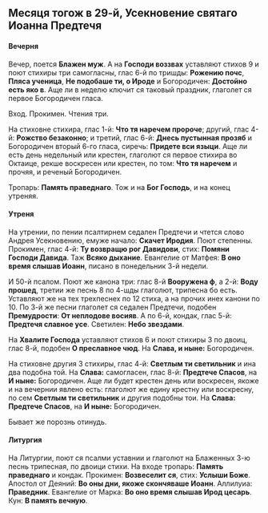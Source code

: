 
## Месяця тогож в 29-й, Усекновение святаго Иоанна Предтечя 

#### Вечерня

Вечер, поется **Блажен муж**. А на **Господи воззвах** уставляют стихов 9 и поют стихиры 
три самогласны, глас 6-й по тришды: **Рожению почс**, **Пляса ученица**, **Не подобаше 
ти, о Ироде** и Богородичен: **Достойно есть яко в**. Аще ли в неделю ключит ся 
таковый праздник, глаголет ся первое Богородичен гласа.

Вход. Прокимен. Чтения три. 

На стиховне стихира, глас 1-й: **Что тя наречем пророче**; другий, глас 4-й: **Рожство 
безаконно**; и третий, глас 6-й: **Днесь пустынная прозяб** и Богородичен вторый 
6-го гласа, сиречь: **Придете вси языци**.
Аще ли есть день недельный или крестен, глаголют ся первое стихира во Октаице, рекше 
воскресен или крестен, по том: **Что тя наречем** и прочяя, и реченый Богородичен. 

Тропарь: **Память праведнаго**. Тож и на **Бог Господь**, и на конец утреняя.

#### Утреня

На утрении, по пении псалтирнем седален Предтечи и чтется слово Андрея Усекновению, 
емуже начало: **Скачет Иродия**. Поют степенны. Прокимен, глас 4-й: **Ту возвращю 
рог Давидови**, стих: **Помяни Господи Давида**. Таж **Всяко дыхание**. 
Евангелие от Матфея: **В оно время слышав Иоанн**, писано в понедельник 3-й недели.

И 50-й псалом. Поют же канона три: глас 8-й **Вооружена ф**, а 2-й: **Воду прошед**, 
третии же песнь 8 по 4-шды глаголют, трипесна бо есть. Уставляют же на тех трехпеснех 
по 12 стиха, а на прочих инех канони по 10. 
По 3-й же песни глаголет ся седален Предтечи, подобен **Премудрости**: **От неплодове 
восияв**. А по 6-й, кондак, глас 5-й: **Предтечя славное усе**.
Светилен: **Небо звездами**. 

На **Хвалите Господа** уставляют стихов 6 и поют стихиры 3 по двоиц, глас 8-й, подобен 
 **О преславное чюд**. На **Слава, и ныне:** Богородичен.

На стиховне другия 3 стихиры, глас 4-й: **Светлым ти светильник** и ина два подобна той. 
На **Слава:** самогласен, глас 8-й: **Предтече Спасов**, на **И ныне:** Богородичен. 
Аще ли будет крестен день или воскресен, якоже и на вечернии явлено есть: глаголют же 
едину крестну или воскресну, по сем **Светлым ти светильник** и другия подобны тои. На 
**Слава: Предтече Спасов**, на **И ныне:** Богородичен. 

Бывает же порознь отинудь.

#### Литургия

На Литургии, поют ся псалми уставнии и глаголют на Блаженных 3-ю песнь трипесная, по 
двоици стихи. На входе тропарь: **Память праведнаго** и кондак. Прокимен: **Возвеселит ся**, 
стих: **Услыши Боже**. Апостол от Деяний: **Во оны дни, якоже скончяваше Иоанн**. 
Аллилуиа: **Праведник**. Евангелие от Марка: **Во оно время слышав Ирод цесарь**. 
Кун: **В память вечную**.
